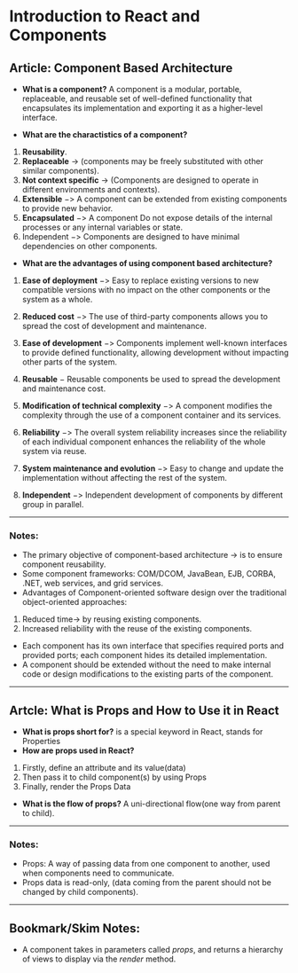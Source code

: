 # Introduction to React and Components

## Article: Component Based Architecture

- **What is a component?**
A component is a modular, portable, replaceable, and reusable set of well-defined functionality that encapsulates its implementation and exporting it as a higher-level interface.

- **What are the charactistics of a component?**
1. **Reusability**.
2. **Replaceable** -> (components may be freely substituted with other similar components).
3. **Not context specific** -> (Components are designed to operate in different environments and contexts).
4. **Extensible** −> A component can be extended from existing components to provide new behavior.
5. **Encapsulated** −> A component Do not expose details of the internal processes or any internal variables or state.
6. Independent −> Components are designed to have minimal dependencies on other components.

- **What are the advantages of using component based architecture?**
1. **Ease of deployment** −> Easy to replace existing versions to new compatible versions with no impact on the other components or the system as a whole.

2. **Reduced cost** −> The use of third-party components allows you to spread the cost of development and maintenance.

3. **Ease of development** −> Components implement well-known interfaces to provide defined functionality, allowing development without impacting other parts of the system.

4. **Reusable** − Reusable components be used to spread the development and maintenance cost.

5. **Modification of technical complexity** −> A component modifies the complexity through the use of a component container and its services.

6. **Reliability** −> The overall system reliability increases since the reliability of each individual component enhances the reliability of the whole system via reuse.

7. **System maintenance and evolution** −> Easy to change and update the implementation without affecting the rest of the system.

8. **Independent** −> Independent development of components by different group in parallel. 
---
### Notes:
- The primary objective of component-based architecture -> is to ensure component reusability. 
- Some component frameworks: COM/DCOM, JavaBean, EJB, CORBA, .NET, web services, and grid services.
- Advantages of Component-oriented software design over the traditional object-oriented approaches:
1. Reduced time-> by reusing existing components.
2. Increased reliability with the reuse of the existing components.
- Each component has its own interface that specifies required ports and provided ports; each component hides its detailed implementation.
- A component should be extended without the need to make internal code or design modifications to the existing parts of the component.
---
## Artcle: What is Props and How to Use it in React

- **What is props short for?**
is a special keyword in React, stands for Properties 
- **How are props used in React?**
1. Firstly, define an attribute and its value(data)
2. Then pass it to child component(s) by using Props
3. Finally, render the Props Data
- **What is the flow of props?**
A uni-directional flow(one way from parent to child).
---
### Notes:
- Props: A way of passing data from one component to another, used when components need to communicate.
- Props data is read-only, (data coming from the parent should not be changed by child components).
---
## Bookmark/Skim Notes:

- A component takes in parameters called *props*, and returns a hierarchy of views to display via the *render* method.

<!-- https://reactjs.org/tutorial/tutorial.html
https://reactjs.org/docs/hello-world.html
https://reactjs.org/docs/introducing-jsx.html
https://reactjs.org/docs/rendering-elements.html
https://reactjs.org/docs/components-and-props.html

Assignment Instructions
Read for understanding the assigned resources for this class and watch any assigned videos. Also skim and bookmark the additional resources provided. Prepare an entry for your Readings Notes Repository that answers each and every question presented above.

Make a section in your notes titled ## Things I want to know more about, and anytime a question arises in your mind, or something catches your curiosity, write it down under this heading. -->